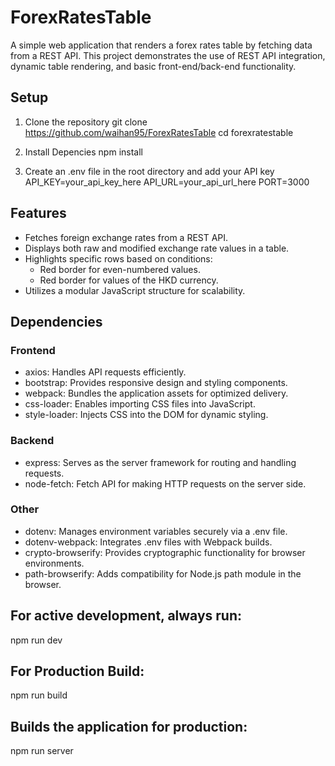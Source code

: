 # ForexRatesTable
A simple web application that renders a forex rates table by fetching data from a REST API. This project demonstrates the use of REST API integration, dynamic table rendering, and basic front-end/back-end functionality.

## Setup
1. Clone the repository
git clone https://github.com/waihan95/ForexRatesTable
cd forexratestable

2. Install Depencies
npm install

3. Create an .env file in the root directory and add your API key
API_KEY=your_api_key_here
API_URL=your_api_url_here
PORT=3000

## Features
- Fetches foreign exchange rates from a REST API.
- Displays both raw and modified exchange rate values in a table.
- Highlights specific rows based on conditions:
    - Red border for even-numbered values.
    - Red border for values of the HKD currency.
- Utilizes a modular JavaScript structure for scalability.

## Dependencies
 ### Frontend
- axios: Handles API requests efficiently.
- bootstrap: Provides responsive design and styling components.
- webpack: Bundles the application assets for optimized delivery.
- css-loader: Enables importing CSS files into JavaScript.
- style-loader: Injects CSS into the DOM for dynamic styling.

### Backend
- express: Serves as the server framework for routing and handling requests.
- node-fetch: Fetch API for making HTTP requests on the server side.

### Other
- dotenv: Manages environment variables securely via a .env file.
- dotenv-webpack: Integrates .env files with Webpack builds.
- crypto-browserify: Provides cryptographic functionality for browser environments.
- path-browserify: Adds compatibility for Node.js path module in the browser.

## For active development, always run:
npm run dev

## For Production Build:
npm run build

## Builds the application for production:
npm run server
